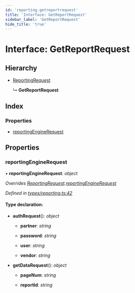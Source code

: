 ```yaml
---
id: 'reporting.getreportrequest'
title: 'Interface: GetReportRequest'
sidebar_label: 'GetReportRequest'
hide_title: 'true'
---
```


# Interface: GetReportRequest

## Hierarchy

-   [ReportingRequest](reporting.reportingrequest.md)

    ↳ **GetReportRequest**

## Index

### Properties

-   [reportingEngineRequest](reporting.getreportrequest.md#reportingenginerequest)

## Properties

### reportingEngineRequest

• **reportingEngineRequest**: _object_

_Overrides [ReportingRequest](reporting.reportingrequest.md).[reportingEngineRequest](reporting.reportingrequest.md#reportingenginerequest)_

_Defined in [types/reporting.ts:42](https://github.com/ELEVATORmedia/paymigo/blob/30e9201/src/types/reporting.ts#L42)_

#### Type declaration:

-   **authRequest**(): _object_

    -   **partner**: _string_

    -   **password**: _string_

    -   **user**: _string_

    -   **vendor**: _string_

-   **getDataRequest**(): _object_

    -   **pageNum**: _string_

    -   **reportId**: _string_
